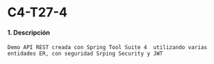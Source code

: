 # C4-T27-4

#### 1. Descripción
```
Demo API REST creada con Spring Tool Suite 4  utilizando varias entidades ER, con seguridad Srping Security y JWT
```
